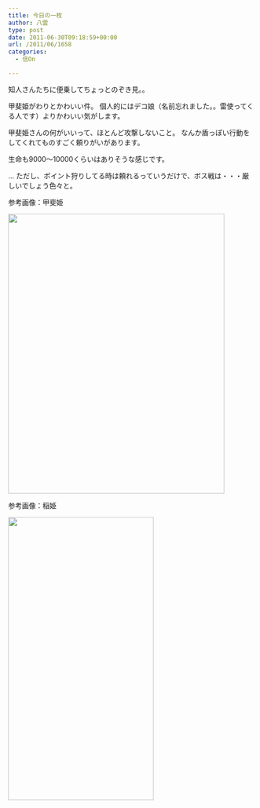 ```yaml
---
title: 今日の一枚
author: 八雲
type: post
date: 2011-06-30T09:18:59+00:00
url: /2011/06/1658
categories:
  - 信On

---
```

知人さんたちに便乗してちょっとのぞき見。。
  
甲斐姫がわりとかわいい件。 個人的にはデコ娘（名前忘れました。。雷使ってくる人です）よりかわいい気がします。
  
甲斐姫さんの何がいいって、ほとんど攻撃しないこと。 なんか盾っぽい行動をしてくれてものすごく頼りがいがあります。
  
生命も9000～10000くらいはありそうな感じです。
  
… ただし、ポイント狩りしてる時は頼れるっていうだけで、ボス戦は・・・厳しいでしょう色々と。

<!--more-->

参考画像：甲斐姫
  
<img src="https://obs.maoh.company/yakumoblog/2018/07/nol_kaihime.png" alt="" title="信On：甲斐姫" width="440" height="570" class="alignnone size-full wp-image-1660" srcset="https://obs.maoh.company/yakumoblog/2018/07/nol_kaihime.png 440w, https://obs.maoh.company/yakumoblog/2018/07/nol_kaihime-232x300.png 232w" sizes="(max-width: 440px) 100vw, 440px" />

参考画像：稲姫
  
<img src="https://obs.maoh.company/yakumoblog/2018/07/nol_inahime.png" alt="" title="信On:稲姫" width="296" height="577" class="alignnone size-full wp-image-1661" srcset="https://obs.maoh.company/yakumoblog/2018/07/nol_inahime.png 296w, https://obs.maoh.company/yakumoblog/2018/07/nol_inahime-154x300.png 154w" sizes="(max-width: 296px) 100vw, 296px" />